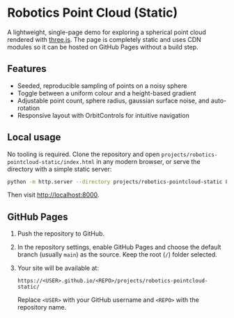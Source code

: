 # Robotics Point Cloud (Static)

A lightweight, single-page demo for exploring a spherical point cloud rendered with [three.js](https://threejs.org/). The page is completely static and uses CDN modules so it can be hosted on GitHub Pages without a build step.

## Features

- Seeded, reproducible sampling of points on a noisy sphere
- Toggle between a uniform colour and a height-based gradient
- Adjustable point count, sphere radius, gaussian surface noise, and auto-rotation
- Responsive layout with OrbitControls for intuitive navigation

## Local usage

No tooling is required. Clone the repository and open `projects/robotics-pointcloud-static/index.html` in any modern browser, or serve the directory with a simple static server:

```bash
python -m http.server --directory projects/robotics-pointcloud-static 8000
```

Then visit [http://localhost:8000](http://localhost:8000).

## GitHub Pages

1. Push the repository to GitHub.
2. In the repository settings, enable GitHub Pages and choose the default branch (usually `main`) as the source. Keep the root (`/`) folder selected.
3. Your site will be available at:

   ```
   https://<USER>.github.io/<REPO>/projects/robotics-pointcloud-static/
   ```

   Replace `<USER>` with your GitHub username and `<REPO>` with the repository name.
